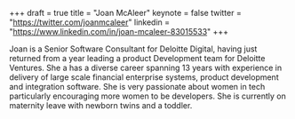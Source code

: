 +++
draft = true
title = "Joan McAleer"
keynote = false
twitter = "https://twitter.com/joanmcaleer"
linkedin = "https://www.linkedin.com/in/joan-mcaleer-83015533"
+++

Joan is a Senior Software Consultant for Deloitte Digital, having just returned from a year leading a product Development team for Deloitte Ventures. She a has a diverse career spanning 13 years with experience in delivery of large scale financial enterprise systems, product development and integration software. She is very passionate about women in tech particularly encouraging more women to be developers. She is currently on maternity leave with newborn twins and a toddler.